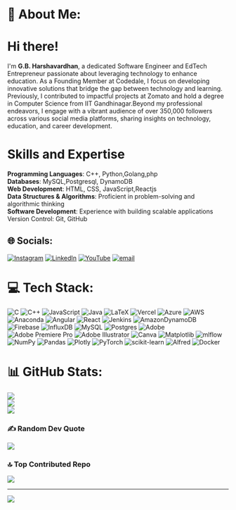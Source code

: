 # 💫 About Me:
# Hi there! 
I'm **G.B. Harshavardhan**, a dedicated Software Engineer and EdTech Entrepreneur passionate about leveraging technology to enhance education. As a Founding Member at Codedale, I focus on developing innovative solutions that bridge the gap between technology and learning. Previously, I contributed to impactful projects at Zomato and hold a degree in Computer Science from IIT Gandhinagar.Beyond my professional endeavors, I engage with a vibrant audience of over 350,000 followers across various social media platforms, sharing insights on technology, education, and career development.
# Skills and Expertise
**Programming Languages**: C++, Python,Golang,php  <br>
**Databases**: MySQL,Postgresql, DynamoDB <br>
**Web Development**: HTML, CSS, JavaScript,Reactjs <br>
**Data Structures & Algorithms**: Proficient in problem-solving and algorithmic thinking <br>
**Software Development**: Experience with building scalable applications<br>Version Control: Git, GitHub <br>


## 🌐 Socials:
[![Instagram](https://img.shields.io/badge/Instagram-%23E4405F.svg?logo=Instagram&logoColor=white)](https://instagram.com/harsha_verse) [![LinkedIn](https://img.shields.io/badge/LinkedIn-%230077B5.svg?logo=linkedin&logoColor=white)](https://linkedin.com/in//g-b-harshavardhan) [![YouTube](https://img.shields.io/badge/YouTube-%23FF0000.svg?logo=YouTube&logoColor=white)](https://youtube.com/@@harshaversetelugu) [![email](https://img.shields.io/badge/Email-D14836?logo=gmail&logoColor=white)](mailto:harshagb.itis@gmail.com) 

# 💻 Tech Stack:
![C](https://img.shields.io/badge/c-%2300599C.svg?style=plastic&logo=c&logoColor=white) ![C++](https://img.shields.io/badge/c++-%2300599C.svg?style=plastic&logo=c%2B%2B&logoColor=white) ![JavaScript](https://img.shields.io/badge/javascript-%23323330.svg?style=plastic&logo=javascript&logoColor=%23F7DF1E) ![Java](https://img.shields.io/badge/java-%23ED8B00.svg?style=plastic&logo=openjdk&logoColor=white) ![LaTeX](https://img.shields.io/badge/latex-%23008080.svg?style=plastic&logo=latex&logoColor=white) ![Vercel](https://img.shields.io/badge/vercel-%23000000.svg?style=plastic&logo=vercel&logoColor=white) ![Azure](https://img.shields.io/badge/azure-%230072C6.svg?style=plastic&logo=microsoftazure&logoColor=white) ![AWS](https://img.shields.io/badge/AWS-%23FF9900.svg?style=plastic&logo=amazon-aws&logoColor=white) ![Anaconda](https://img.shields.io/badge/Anaconda-%2344A833.svg?style=plastic&logo=anaconda&logoColor=white) ![Angular](https://img.shields.io/badge/angular-%23DD0031.svg?style=plastic&logo=angular&logoColor=white) ![React](https://img.shields.io/badge/react-%2320232a.svg?style=plastic&logo=react&logoColor=%2361DAFB) ![Jenkins](https://img.shields.io/badge/jenkins-%232C5263.svg?style=plastic&logo=jenkins&logoColor=white) ![AmazonDynamoDB](https://img.shields.io/badge/Amazon%20DynamoDB-4053D6?style=plastic&logo=Amazon%20DynamoDB&logoColor=white) ![Firebase](https://img.shields.io/badge/firebase-a08021?style=plastic&logo=firebase&logoColor=ffcd34) ![InfluxDB](https://img.shields.io/badge/InfluxDB-22ADF6?style=plastic&logo=InfluxDB&logoColor=white) ![MySQL](https://img.shields.io/badge/mysql-4479A1.svg?style=plastic&logo=mysql&logoColor=white) ![Postgres](https://img.shields.io/badge/postgres-%23316192.svg?style=plastic&logo=postgresql&logoColor=white) ![Adobe](https://img.shields.io/badge/adobe-%23FF0000.svg?style=plastic&logo=adobe&logoColor=white) ![Adobe Premiere Pro](https://img.shields.io/badge/Adobe%20Premiere%20Pro-9999FF.svg?style=plastic&logo=Adobe%20Premiere%20Pro&logoColor=white) ![Adobe Illustrator](https://img.shields.io/badge/adobe%20illustrator-%23FF9A00.svg?style=plastic&logo=adobe%20illustrator&logoColor=white) ![Canva](https://img.shields.io/badge/Canva-%2300C4CC.svg?style=plastic&logo=Canva&logoColor=white) ![Matplotlib](https://img.shields.io/badge/Matplotlib-%23ffffff.svg?style=plastic&logo=Matplotlib&logoColor=black) ![mlflow](https://img.shields.io/badge/mlflow-%23d9ead3.svg?style=plastic&logo=numpy&logoColor=blue) ![NumPy](https://img.shields.io/badge/numpy-%23013243.svg?style=plastic&logo=numpy&logoColor=white) ![Pandas](https://img.shields.io/badge/pandas-%23150458.svg?style=plastic&logo=pandas&logoColor=white) ![Plotly](https://img.shields.io/badge/Plotly-%233F4F75.svg?style=plastic&logo=plotly&logoColor=white) ![PyTorch](https://img.shields.io/badge/PyTorch-%23EE4C2C.svg?style=plastic&logo=PyTorch&logoColor=white) ![scikit-learn](https://img.shields.io/badge/scikit--learn-%23F7931E.svg?style=plastic&logo=scikit-learn&logoColor=white) ![Alfred](https://img.shields.io/badge/alfred-%235C1F87.svg?style=plastic&logo=alfred) ![Docker](https://img.shields.io/badge/docker-%230db7ed.svg?style=plastic&logo=docker&logoColor=white)
# 📊 GitHub Stats:
![](https://github-readme-stats.vercel.app/api?username=Harsha-GB&theme=tokyonight&hide_border=false&include_all_commits=true&count_private=false)<br/>
![](https://nirzak-streak-stats.vercel.app/?user=Harsha-GB&theme=tokyonight&hide_border=false)<br/>
![](https://github-readme-stats.vercel.app/api/top-langs/?username=Harsha-GB&theme=tokyonight&hide_border=false&include_all_commits=true&count_private=false&layout=compact)

### ✍️ Random Dev Quote
![](https://quotes-github-readme.vercel.app/api?type=horizontal&theme=radical)

### 🔝 Top Contributed Repo
![](https://github-contributor-stats.vercel.app/api?username=Harsha-GB&limit=5&theme=dark&combine_all_yearly_contributions=true)

---
[![](https://visitcount.itsvg.in/api?id=Harsha-GB&icon=0&color=0)](https://visitcount.itsvg.in)

<!-- Proudly created with GPRM ( https://gprm.itsvg.in ) -->

